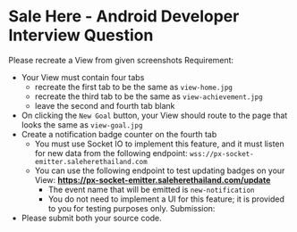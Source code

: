 # Sale Here - Android Developer Interview Question

Please recreate a View from given screenshots Requirement:

- Your View must contain four tabs
    - recreate the first tab to be the same as `view-home.jpg`
    - recreate the third tab to be the same as `view-achievement.jpg`
    - leave the second and fourth tab blank
- On clicking the `New Goal` button, your View should route to the page that looks the same as `view-goal.jpg`
- Create a notification badge counter on the fourth tab
    - You must use Socket IO to implement this feature, and it must listen for new data from the following endpoint: `wss://px-socket-emitter.saleherethailand.com`
    - You can use the following endpoint to test updating badges on your View: **https://px-socket-emitter.saleherethailand.com/update**
        - The event name that will be emitted is `new-notification`
        - You do not need to implement a UI for this feature; it is provided to you for testing purposes only. Submission:
- Please submit both your source code.
